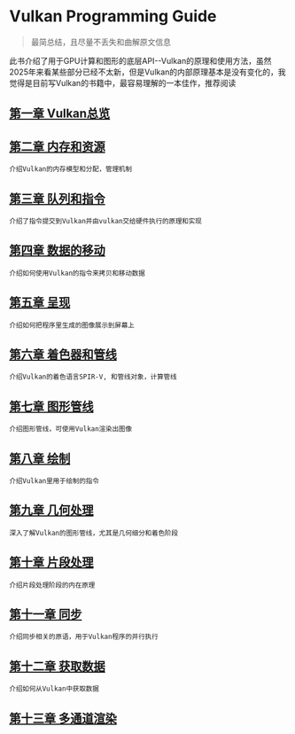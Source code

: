 # Vulkan Programming Guide

> 最简总结，且尽量不丢失和曲解原文信息

此书介绍了用于GPU计算和图形的底层API--Vulkan的原理和使用方法，虽然2025年来看某些部分已经不太新，但是Vulkan的内部原理基本是没有变化的，我觉得是目前写Vulkan的书籍中，最容易理解的一本佳作，推荐阅读

## [第一章 Vulkan总览](ch1.md)

## [第二章 内存和资源](ch2.md)

    介绍Vulkan的内存模型和分配，管理机制

## [第三章 队列和指令](ch3.md)

    介绍了指令提交到Vulkan并由vulkan交给硬件执行的原理和实现

## [第四章 数据的移动](ch4.md)

    介绍如何使用Vulkan的指令来拷贝和移动数据

## [第五章 呈现](ch5.md)

    介绍如何把程序里生成的图像展示到屏幕上

## [第六章 着色器和管线](ch6.md)

    介绍Vulkan的着色语言SPIR-V, 和管线对象，计算管线

## [第七章 图形管线](ch7.md)

    介绍图形管线，可使用Vulkan渲染出图像

## [第八章 绘制](ch8.md)

    介绍Vulkan里用于绘制的指令

## [第九章 几何处理](ch9.md)

    深入了解Vulkan的图形管线，尤其是几何细分和着色阶段

## [第十章 片段处理](ch10.md)

    介绍片段处理阶段的内在原理

## [第十一章 同步](ch11.md)

    介绍同步相关的原语，用于Vulkan程序的并行执行

## [第十二章 获取数据](ch12.md)

    介绍如何从Vulkan中获取数据

## [第十三章 多通道渲染](ch13.md)